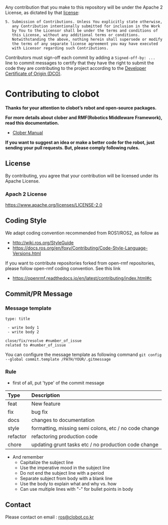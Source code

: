 Any contribution that you make to this repository will
be under the Apache 2 License, as dictated by that
[license](http://www.apache.org/licenses/LICENSE-2.0.html):

~~~
5. Submission of Contributions. Unless You explicitly state otherwise,
   any Contribution intentionally submitted for inclusion in the Work
   by You to the Licensor shall be under the terms and conditions of
   this License, without any additional terms or conditions.
   Notwithstanding the above, nothing herein shall supersede or modify
   the terms of any separate license agreement you may have executed
   with Licensor regarding such Contributions.
~~~

Contributors must sign-off each commit by adding a `Signed-off-by: ...`
line to commit messages to certify that they have the right to submit
the code they are contributing to the project according to the
[Developer Certificate of Origin (DCO)](https://developercertificate.org/).

Contributing to clobot
============================================

**Thanks for your attention to clobot’s robot and open-source packages.**

**For more details about clober and RMF(Robotics Middleware Framework), read this documentation.**

* [Clober Manual](https://app.gitbook.com/@clobot-git/s/clober-manual/)

**If you want to suggest an idea or make a better code for the robot, just sending your pull requests. But, please comply following rules.**


**License**
--------------
By contributing, you agree that your contribution will be licensed under its Apache License.

### Apach 2 License

https://www.apache.org/licenses/LICENSE-2.0


**Coding Style**
--------------

We adapt coding convention recommended from ROS1/ROS2, as follow as


  * http://wiki.ros.org/StyleGuide
  * https://docs.ros.org/en/foxy/Contributing/Code-Style-Language-Versions.html

If you want to contribute repositories forked from open-rmf repositories, please follow open-rmf
 coding convention. See this link

 * https://openrmf.readthedocs.io/en/latest/contributing/index.html#c


**Commit/PR Message**
--------------

### **Message template**

```
type: title

 - write body 1
 - write body 2

close/fix/resolve #number_of_issue
related to #number_of_issue
```
You can configure the message template as following command
`git config --global commit.template /PATH/YOUR/.gitmessage`

### **Rule**

* first of all, put 'type' of the commit message

 |Type    |Description|
 |:---    |:----------|
 |feat    |New feature|
 |fix     |bug fix|
 |docs    |changes to documentation|
 |style   |formatting, missing semi colons, etc / no code change|
 |refactor|refactoring production code|
 |chore   |updating grunt tasks etc / no production code change|

* And remember
  * Capitalize the subject line
  * Use the imperative mood in the subject line
  * Do not end the subject line with a period
  * Separate subject from body with a blank line
  * Use the body to explain what and why vs. how
  * Can use multiple lines with "-" for bullet points in body

**Contact**
--------------

Please contact on email : ros@clobot.co.kr
